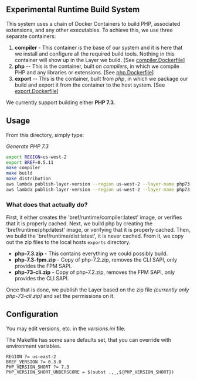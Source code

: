 ## Experimental Runtime Build System
This system uses a chain of Docker Containers to build PHP, associated extensions, and any other executables. To achieve this, we use three separate containers:

1. **compiler** - This container is the base of our system and it is here that we install and configure all the required build tools. Nothing in this container will show up in the Layer we build. [See [compiler.Dockerfile](compiler.Dockerfile)]
2. **php** -- This is the container, built on *compilers*, in which we compile PHP and any libraries or extensions. [See [php.Dockerfile](php.Dockerfile)]
3. **export** -- This is the container, built from *php*, in which we package our build and export it from the container to the host system. [See [export.Dockerfile](export.Dockerfile)]

We currently support building either **PHP 7.3**.

## Usage
From this directory, simply type:

*Generate PHP 7.3*
```bash
export REGION=us-west-2
export BREF=0.5.11
make compiler
make build
make distribution
aws lambda publish-layer-version --region us-west-2 --layer-name php73-fpm --description "bref-php-fpm" --license-info MIT --zip-file fileb://../export/php-73-fpm.zip --compatible-runtimes provided --output text --query Version
aws lambda publish-layer-version --region us-west-2 --layer-name php73 --description "bref-php" --license-info MIT --zip-file fileb://../export/php-73.zip --compatible-runtimes provided --output text --query Version
```

### What does that actually do?
First, it either creates the 'bref/runtime/compiler:latest' image, or verifies that it is properly cached. Next, we build php by creating the 'bref/runtime/php:latest' image, or verifying that it is properly cached. Then, we build the 'bref/runtime/dist:latest', it is never cached. From it, we copy out the zip files to the local hosts `exports` directory.

 * **php-7.3.zip** - This contains everything we could possibly build.
 * **php-7.3-fpm.zip** - Copy of php-7.2.zip, removes the CLI SAPI, only provides the FPM SAPI.
 * **php-73-cli.zip** - Copy of php-7.2.zip, removes the FPM SAPI, only provides the CLI SAPI.

Once that is done, we publish the Layer based on the zip file _(currently only php-73-cli.zip)_ and set the permissions on it.

## Configuration
You may edit versions, etc. in the *versions.ini* file.

The Makefile has some sane defaults set, that you can override with environment variables.

```make
REGION ?= us-east-2
BREF_VERSION ?= 0.3.0
PHP_VERSION_SHORT ?= 7.3
PHP_VERSION_SHORT_UNDERSCORE = $(subst .,_,${PHP_VERSION_SHORT})
```
